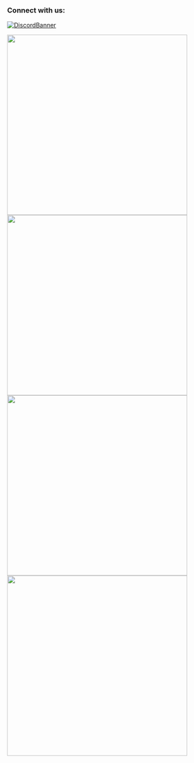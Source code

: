 ### Connect with us:
[![DiscordBanner](https://invidget.switchblade.xyz/TKz7BMwEap)](https://discord.gg/TKz7BMwEap)

<p align="left">
 <a href=https://www.discord.com/users/711712752246325343><img width="420" src=https://github-readme-stats.vercel.app/api?username=duckodas&show_icons=true&show_icons=true&title_color=5865f2&text_color=ffffff&icon_color=5865f2&hide_border=true&bg_color=282a36&layout=compact&hide_title=false&hide_rank=false><a>
 <a href=https://www.discord.com/users/449814636582404106><img width="420" src=https://github-readme-stats.vercel.app/api?username=WhisterWasTaken&show_icons=true&show_icons=true&title_color=5865f2&text_color=ffffff&icon_color=5865f2&hide_border=true&bg_color=282a36&layout=compact&hide_title=false&hide_rank=false><a>
 <a href=https://www.discord.com/users/465111430274875402><img width="420" src=https://github-readme-stats.vercel.app/api?username=thegamer5095&show_icons=true&show_icons=true&title_color=5865f2&text_color=ffffff&icon_color=5865f2&hide_border=true&bg_color=282a36&layout=compact&hide_title=false&hide_rank=false><a>
 <a href=https://www.discord.com/users/507449425845813249><img width="420" src=https://github-readme-stats.vercel.app/api?username=wapox&show_icons=true&show_icons=true&title_color=5865f2&text_color=ffffff&icon_color=5865f2&hide_border=true&bg_color=282a36&layout=compact&hide_title=false&hide_rank=false><a>
</p>
